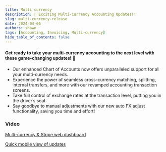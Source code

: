 ```yaml
---
title: Multi currency
description: 🎉 Exciting Multi-Currency Accounting Updates!!
slug: multi-currency-release
date: 2024-04-06
authors: shawn
tags: [Accounting, Invoicing, Multi-currency]
hide_table_of_contents: false
---
```


#### Get ready to take your multi-currency accounting to the next level with these game-changing updates! 💪


- Our enhanced Chart of Accounts now offers unparalleled support for all your multi-currency needs.
- Experience the power of seamless cross-currency matching, splitting, internal transfers, and more with our revamped accounting transaction screens.
- Take full control of exchange rates at the transaction level, putting you in the driver’s seat.
- Say goodbye to manual adjustments with our new auto FX adjust functionality, saving you time and effort!

<!-- truncate -->

### Video

[Multi-currency & Stripe web dashboard](https://youtu.be/lueiRCdWXtU)

[Quick mobile view of updates](https://youtu.be/-8NSrcEjsTU)